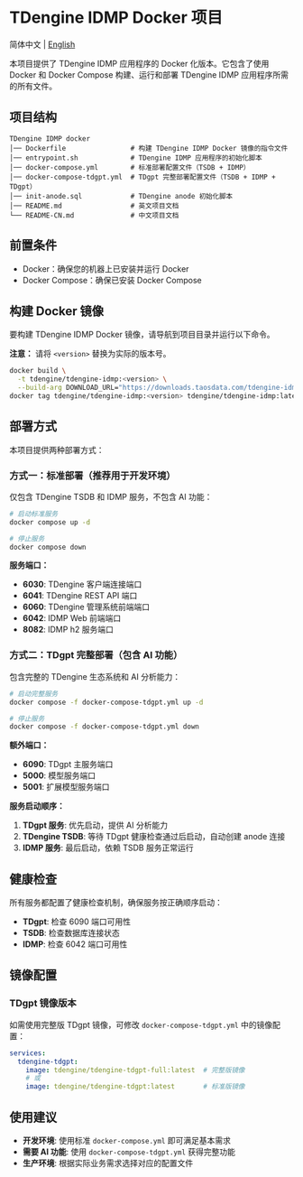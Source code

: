 # TDengine IDMP Docker 项目

简体中文 | [English](README.md)

本项目提供了 TDengine IDMP 应用程序的 Docker 化版本。它包含了使用 Docker 和 Docker Compose 构建、运行和部署 TDengine IDMP 应用程序所需的所有文件。

## 项目结构

```
TDengine IDMP docker
│── Dockerfile                # 构建 TDengine IDMP Docker 镜像的指令文件
│── entrypoint.sh             # TDengine IDMP 应用程序的初始化脚本
│── docker-compose.yml        # 标准部署配置文件（TSDB + IDMP）
│── docker-compose-tdgpt.yml  # TDgpt 完整部署配置文件（TSDB + IDMP + TDgpt）
│── init-anode.sql            # TDengine anode 初始化脚本
│── README.md                 # 英文项目文档
└── README-CN.md              # 中文项目文档
```

## 前置条件

- Docker：确保您的机器上已安装并运行 Docker
- Docker Compose：确保已安装 Docker Compose

## 构建 Docker 镜像

要构建 TDengine IDMP Docker 镜像，请导航到项目目录并运行以下命令。

**注意：** 请将 `<version>` 替换为实际的版本号。

```bash
docker build \
  -t tdengine/tdengine-idmp:<version> \
  --build-arg DOWNLOAD_URL="https://downloads.taosdata.com/tdengine-idmp-enterprise/<version>/tdengine-idmp-enterprise-<version>-linux-generic.tar.gz" .
docker tag tdengine/tdengine-idmp:<version> tdengine/tdengine-idmp:latest
```

## 部署方式

本项目提供两种部署方式：

### 方式一：标准部署（推荐用于开发环境）

仅包含 TDengine TSDB 和 IDMP 服务，不包含 AI 功能：

```bash
# 启动标准服务
docker compose up -d

# 停止服务
docker compose down
```

**服务端口：**
- **6030**: TDengine 客户端连接端口
- **6041**: TDengine REST API 端口
- **6060**: TDengine 管理系统前端端口
- **6042**: IDMP Web 前端端口
- **8082**: IDMP h2  服务端口

### 方式二：TDgpt 完整部署（包含 AI 功能）

包含完整的 TDengine 生态系统和 AI 分析能力：

```bash
# 启动完整服务
docker compose -f docker-compose-tdgpt.yml up -d

# 停止服务
docker compose -f docker-compose-tdgpt.yml down
```

**额外端口：**
- **6090**: TDgpt 主服务端口
- **5000**: 模型服务端口
- **5001**: 扩展模型服务端口

**服务启动顺序：**
1. **TDgpt 服务**: 优先启动，提供 AI 分析能力
2. **TDengine TSDB**: 等待 TDgpt 健康检查通过后启动，自动创建 anode 连接
3. **IDMP 服务**: 最后启动，依赖 TSDB 服务正常运行

## 健康检查

所有服务都配置了健康检查机制，确保服务按正确顺序启动：
- **TDgpt**: 检查 6090 端口可用性
- **TSDB**: 检查数据库连接状态
- **IDMP**: 检查 6042 端口可用性

## 镜像配置

### TDgpt 镜像版本

如需使用完整版 TDgpt 镜像，可修改 `docker-compose-tdgpt.yml` 中的镜像配置：

```yaml
services:
  tdengine-tdgpt:
    image: tdengine/tdengine-tdgpt-full:latest  # 完整版镜像
    # 或
    image: tdengine/tdengine-tdgpt:latest       # 标准版镜像
```

## 使用建议

- **开发环境**: 使用标准 `docker-compose.yml` 即可满足基本需求
- **需要 AI 功能**: 使用 `docker-compose-tdgpt.yml` 获得完整功能
- **生产环境**: 根据实际业务需求选择对应的配置文件

